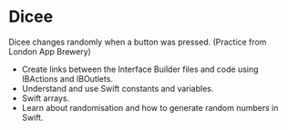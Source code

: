 # Dicee
Dicee changes randomly when a button was pressed.
(Practice from London App Brewery)

* Create links between the Interface Builder files and code using IBActions and IBOutlets.
* Understand and use Swift constants and variables.
* Swift arrays.
* Learn about randomisation and how to generate random numbers in Swift.
